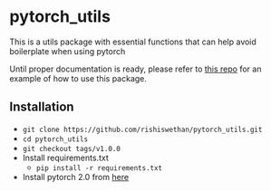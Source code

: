 # pytorch_utils
This is a utils package with essential functions that can help avoid boilerplate when using pytorch

Until proper documentation is ready, please refer to [this repo](https://github.com/rishiswethan/Video-Audio-Face-Emotion-Recognition) for an
example of how to use this package.

## Installation
 - `git clone https://github.com/rishiswethan/pytorch_utils.git`
 - `cd pytorch_utils`
 - `git checkout tags/v1.0.0`
 - Install requirements.txt
   - `pip install -r requirements.txt`
 - Install pytorch 2.0 from [here](pytorch.org)
